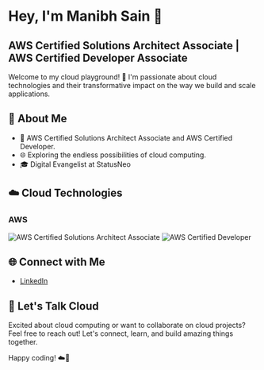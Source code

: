 # Hey, I'm Manibh Sain 👋
## AWS Certified Solutions Architect Associate | AWS Certified Developer Associate

Welcome to my cloud playground! 🚀 I'm passionate about cloud technologies and their transformative impact on the way we build and scale applications.

## 🚀 About Me

- 💼 AWS Certified Solutions Architect Associate and AWS Certified Developer.
- 🌐 Exploring the endless possibilities of cloud computing.
- 🎓 Digital Evangelist at StatusNeo


## ☁️ Cloud Technologies

### AWS
![AWS Certified Solutions Architect Associate](https://img.shields.io/badge/AWS-SAA-yellow?style=flat&logo=amazon-aws)
![AWS Certified Developer](https://img.shields.io/badge/AWS-Developer-orange?style=flat&logo=amazon-aws)


## 🌐 Connect with Me

- [LinkedIn](https://in.linkedin.com/in/manibh-sain-726507180)



## 🌟 Let's Talk Cloud

Excited about cloud computing or want to collaborate on cloud projects? Feel free to reach out! Let's connect, learn, and build amazing things together.

Happy coding! ☁️🚀
